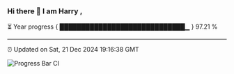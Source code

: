 ### Hi there 👋 I am Harry , 

⏳ Year progress { █████████████████████████████▁ } 97.21 %

---

⏰ Updated on Sat, 21 Dec 2024 19:16:38 GMT

![Progress Bar CI](https://github.com/duykhang68/duykhang68/workflows/Progress%20Bar%20CI/badge.svg)
